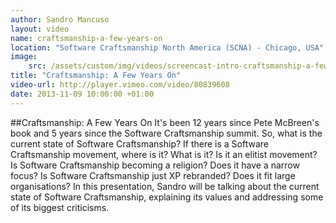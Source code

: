 ```yaml
---
author: Sandro Mancuso
layout: video
name: craftsmanship-a-few-years-on
location: "Software Craftsmanship North America (SCNA) - Chicago, USA"
image:
    src: /assets/custom/img/videos/screencast-intro-craftsmanship-a-few-years-on.jpg
title: "Craftsmanship: A Few Years On"
video-url: http://player.vimeo.com/video/80839608
date: 2013-11-09 10:00:00 +01:00
---
```


##Craftsmanship: A Few Years On
It's been 12 years since Pete McBreen's book and 5 years since the Software Craftsmanship summit. So, what is the current state of Software Craftsmanship? If there is a Software Craftsmanship movement, where is it? What is it? Is it an elitist movement? Is Software Craftsmanship becoming a religion? Does it have a narrow focus? Is Software Craftsmanship just XP rebranded? Does it fit large organisations? In this presentation, Sandro will be talking about the current state of Software Craftsmanship, explaining its values and addressing some of its biggest criticisms.
